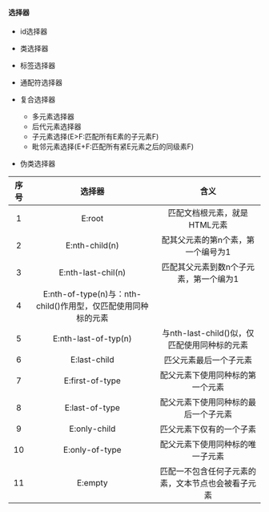 #### 选择器
- id选择器
- 类选择器
- 标签选择器
- 通配符选择器
- 复合选择器
    - 多元素选择器
    - 后代元素选择器
    - 子元素选择(E>F:匹配所有E素的子元素F)
    - 毗邻元素选择(E+F:匹配所有紧E元素之后的同级素F)

- 伪类选择器

 |序号|选择器|含义|
 |:------:|:------:|:------:|
 |1|E:root|匹配文档根元素，就是HTML元素|
 |2|E:nth-child(n)|配其父元素的第n个素，第一个编号为1|
 |3|E:nth-last-chil(n)|匹配其父元素到数n个子元素，第一个编为1|
 |4|E:nth-of-type(n)与：nth-child()作用型，仅匹配使用同种标的元素|
 |5|E:nth-last-of-typ(n)|与nth-last-child()似，仅匹配使用同种标的元素|
 |6|E:last-child|匹父元素最后一个子元素|
 |7|E:first-of-type|配父元素下使用同种标的第一个元素|
 |8|E:last-of-type|配父元素下使用同种标的最后一个子元素|
 |9|E:only-child|匹父元素下仅有的一个子素|
 |10|E:only-of-type|配父元素下使用同种标的唯一子元素|
 |11|E:empty|匹配一不包含任何子元素的素，文本节点也会被看子元素|